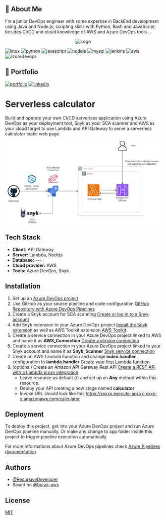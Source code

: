 ## 🚀 About Me
I'm a junior DevOps engineer with some expertise in BackEnd development using Java and Node.js; scripting skills with Python, Bash and JavaScript; besides CI/CD and cloud knowledge of AWS and Azure DevOps tools ...

<p align="center">
<img src="https://c4.wallpaperflare.com/wallpaper/694/164/1000/digital-art-animals-eagle-bird-of-prey-birds-hd-wallpaper-preview.jpg" alt="Logo" width="400" height="230">
</p>

![linux](https://img.shields.io/badge/Linux-FCC624?style=for-the-badge&logo=linux&logoColor=black)
![python](https://img.shields.io/badge/Python-3776AB?style=for-the-badge&logo=python&logoColor=white)
![javascript](https://img.shields.io/badge/JavaScript-F7DF1E?style=for-the-badge&logo=javascript&logoColor=black)
![nodejs](https://img.shields.io/badge/Node.js-43853D?style=for-the-badge&logo=node.js&logoColor=white)
![mysql](https://img.shields.io/badge/MySQL-005C84?style=for-the-badge&logo=mysql&logoColor=white)
![jenkins](https://img.shields.io/badge/Jenkins-D24939?style=for-the-badge&logo=Jenkins&logoColor=white)
![aws](https://img.shields.io/badge/Amazon_AWS-FF9900?style=for-the-badge&logo=amazonaws&logoColor=white)
![azuredevops](https://img.shields.io/badge/Azure_DevOps-0078D7?style=for-the-badge&logo=azure-devops&logoColor=white)

## 🔗 Portfolio
[![portfolio](https://img.shields.io/badge/GitHub-100000?style=for-the-badge&logo=github&logoColor=white)](https://github.com/RecursiveDeveloper)
[![linkedin](https://img.shields.io/badge/linkedin-0A66C2?style=for-the-badge&logo=linkedin&logoColor=white)](https://www.linkedin.com/in/jhoan-jesus-ortiz-sandoval-a66152198/)

# Serverless calculator

Build and operate your own CI/CD serverless application using Azure DevOps as your deployment tool, Snyk as your SCA scanner and AWS as your cloud target to use Lambda and API Gateway to serve a serverless calculator static web page.

![image](https://raw.githubusercontent.com/RecursiveDeveloper/static-media-content/refs/heads/main/Serverless_Calculator.png)

## Tech Stack 

- **Client:** API Gateway
- **Server:** Lambda, Nodejs
- **Database:** ---
- **Cloud provider:** AWS
- **Tools:** Azure DevOps, Snyk

## Installation

1. Set up an [Azure DevOps project](https://learn.microsoft.com/en-us/azure/devops/organizations/projects/create-project?view=azure-devops&tabs=browser)
2. Use GitHub as your source pipeline and code configuration [GitHub Repository with Azure DevOps Pipelines](https://spr.com/using-github-repository-with-azure-devops-pipelines/)
3. Create a Snyk account for SCA scanning [Create or log in to a Snyk account](https://docs.snyk.io/getting-started#create-or-log-in-to-a-snyk-account)
4. Add Snyk extension to your Azure DevOps project [Install the Snyk extension](https://docs.snyk.io/scm-ide-and-ci-cd-integrations/snyk-ci-cd-integrations/azure-pipelines-integration/install-the-snyk-extension-for-your-azure-pipelines) as well as AWS Toolkit extension [AWS Toolkit](https://docs.aws.amazon.com/vsts/latest/userguide/getting-started.html#install-the-aws-tools-for-vsts-extension)
5. Create a service connection in your Azure DevOps project linked to AWS and name it as **AWS_Connection** [Create a service connection](https://learn.microsoft.com/en-us/azure/devops/pipelines/library/service-endpoints?view=azure-devops#create-a-service-connection)
6. Create a service connection in your Azure DevOps project linked to your Snyk account and name it as **Snyk_Scanner** [Snyk service connection](https://docs.snyk.io/scm-ide-and-ci-cd-integrations/snyk-ci-cd-integrations/azure-pipelines-integration/install-the-snyk-extension-for-your-azure-pipelines#step-for-installing-the-snyk-extension-for-azure-pipelines) 
7. Create an AWS Lambda Function and change **index.handler** configuration to **lambda.handler** [Create your first Lambda function](https://docs.aws.amazon.com/lambda/latest/dg/getting-started.html)
8. (optional) Create an Amazon API Gateway Rest API [Create a REST API with a Lambda proxy integration](https://docs.aws.amazon.com/apigateway/latest/developerguide/api-gateway-create-api-as-simple-proxy-for-lambda.html). 
    * Leave resource as default (/) and set up an **Any** method within this resource.
    * Deploy your API creating a new stage named **calculator**
    * Invoke URL should look like this https://xxxxx.execute-api.xx-xxxx-x.amazonaws.com/calculator


## Deployment

To deploy this project, get into your Azure DevOps project and run Azure DevOps pipeline manually. Or make any change to app folder inside this project to trigger pipeline execution automatically.

For more informations about Azure DevOps pipelines check [Azure Pipelines documentation](https://learn.microsoft.com/en-us/azure/devops/pipelines/?view=azure-devops)

## Authors

- [@RecursiveDeveloper](https://github.com/RecursiveDeveloper)
- Based on [@burak-aws](https://github.com/aws-samples/aws-lambda-demo-with-node-express)

## License

[MIT](https://choosealicense.com/licenses/mit/)
